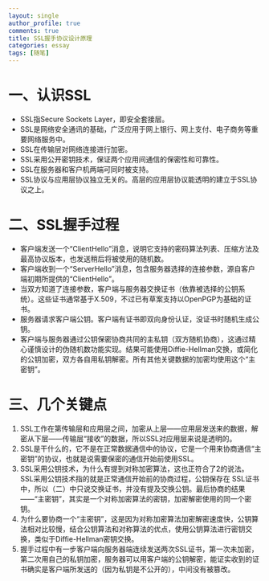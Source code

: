 ```yaml
---
layout: single
author_profile: true
comments: true
title: SSL握手协议设计原理
categories: essay
tags: [随笔]
---
```

<div id="8T4a1XSWMlM27hn6F4+NUM91vbq8rwQeJYZJKQuQjhI=_1428135dbfb:25736fa:b67f877b_entryContent" class="content">
<h1><strong>一、认识SSL</strong></h1>
<ul>
	<li>SSL指Secure Sockets Layer，即安全套接层。</li>
	<li>SSL是网络安全通讯的基础，广泛应用于网上银行、网上支付、电子商务等重要网络服务中。</li>
	<li>SSL在传输层对网络连接进行加密。</li>
	<li>SSL采用公开密钥技术，保证两个应用间通信的保密性和可靠性。</li>
	<li>SSL在服务器和客户机两端可同时被支持。</li>
	<li>SSL协议与应用层协议独立无关的。高层的应用层协议能透明的建立于SSL协议之上。</li>
</ul>
<h1><strong>二、SSL握手过程</strong></h1>
<ul>
	<li>客户端发送一个“ClientHello”消息，说明它支持的密码算法列表、压缩方法及最高协议版本，也发送稍后将被使用的随机数。</li>
	<li>客户端收到一个“ServerHello”消息，包含服务器选择的连接参数，源自客户端初期所提供的“ClientHello”。</li>
	<li>当双方知道了连接参数，客户端与服务器交换证书（依靠被选择的公钥系统）。这些证书通常基于X.509，不过已有草案支持以OpenPGP为基础的证书。</li>
	<li>服务器请求客户端公钥。客户端有证书即双向身份认证，没证书时随机生成公钥。</li>
	<li>客户端与服务器通过公钥保密协商共同的主私钥（双方随机协商），这通过精心谨慎设计的伪随机数功能实现。结果可能使用Diffie-Hellman交换，或简化的公钥加密，双方各自用私钥解密。所有其他关键数据的加密均使用这个“主密钥”。</li>
</ul>
<h1><strong>三、几个关键点</strong></h1>
<ol>
	<li>SSL工作在第传输层和应用层之间，加密从上层——应用层发送来的数据，解密从下层——传输层“接收”的数据，所以SSL对应用层来说是透明的。</li>
	<li>SSL是干什么的，它不是在正常数据通信中的协议，它是一个用来协商通信“主密钥”的协议，也就是说需要保密的通信开始前使用SSL。</li>
	<li>SSL采用公钥技术，为什么有提到对称加密算法，这也正符合了2的说法。SSL采用公钥技术指的就是正常通信开始前的协商过程，公钥保存在 SSL证书中，所以（二）中只说交换证书，并没有提及交换公钥。最后协商的结果——“主密钥”，其实是一个对称加密算法的密钥，加密解密使用的同一个密 钥。</li>
	<li>为什么要协商一个“主密钥”，这是因为对称加密算法加密解密速度快，公钥算法相对比较慢，结合公钥算法和对称算法的优点，使用公钥算法进行密钥交换，类似于Diffie-Hellman密钥交换。</li>
	<li>握手过程中有一步客户端向服务器端连续发送两次SSL证书，第一次未加密，第二次用自己的私钥加密，服务器可以用客户端的公钥解密，能证实收到的证书确实是客户端所发送的（因为私钥是不公开的），中间没有被篡改。</li>
</ol>
</div>
